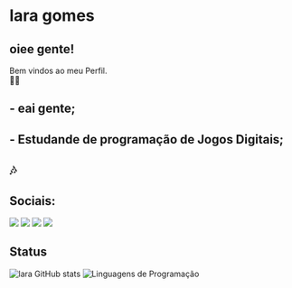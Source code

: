 
# lara gomes 
## oiee gente!  
  Bem vindos ao meu Perfil.  
  👀💋 

##   - eai gente;

##   - Estudande de programação de Jogos Digitais;

## 🎶




## Sociais: 
<div> 
  <a href="https://www.instagram.com/lara0alexx?igsh=eXBndGI2d3JrM3Ft&utm_source=qr" target="_blank"><img src="https://img.shields.io/badge/-Instagram-%23E4405F?style=for-the-badge&logo=instagram&logoColor=white" target="_blank"></a>
  <a href = "laragalexandria@gmail.com"><img src="https://img.shields.io/badge/-Gmail-%23333?style=for-the-badge&logo=gmail&logoColor=white" target="_blank"></a>
  <a href=>
   <a href="https://open.spotify.com/user/laragalexandria?si=dca269f4198a47af" target="_blank"><img src="https://img.shields.io/badge/Spotify-1ED760?style=for-the-badge&logo=spotify&logoColor=white" target="_blank"></a>
   <a href="https://pin.it/vYp7c4U1N" target="_blank"><img src="https://img.shields.io/badge/Pinterest-%23E60023.svg?style=for-the-badge&logo=Pinterest&logoColor=white" target="_blank"></a>
  
</div>

## Status
![lara GitHub stats](https://github-readme-stats.vercel.app/api?username=leyah-pont&show_icons=true&theme=Gradient)
![Linguagens de Programação](https://github-readme-stats.vercel.app/api/top-langs/?username=FChJunior&layout=compact&hide_title=true&theme=radical)


</div>
                                     
                                                                                                                                                             




